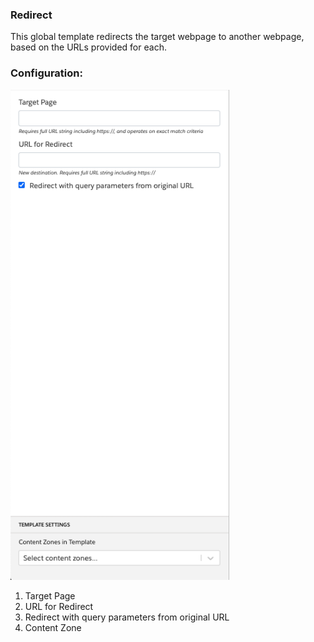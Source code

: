 ### Redirect

This global template redirects the target webpage to another webpage, based on the URLs provided for each.

### Configuration:
<img src="config.png" alt="Redirect" width="350px">

1. Target Page
2. URL for Redirect
3. Redirect with query parameters from original URL
4. Content Zone
